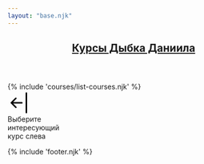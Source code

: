 ```yaml
---
layout: "base.njk"
---
```


<header class="header">
    <div class="container">
        <a href="/" class="main-page" aria-label="Вернуться на главную">
            <h2>Курсы Дыбка Даниила</h2>
        </a>
    </div>
</header>

<main class="container">
    <div class="row row-cols-1 row-cols-lg-2 gx-5">
        <div class="col">
            {% include 'courses/list-courses.njk' %}
        </div>
        <div class="col course-empty">
            <div class="d-flex align-items-center">
                <svg xmlns="http://www.w3.org/2000/svg" width="48" height="48" class="me-5"
                    viewBox="0 0 16 16">
                    <path fill-rule="evenodd"
                        d="M12.5 15a.5.5 0 0 1-.5-.5v-13a.5.5 0 0 1 1 0v13a.5.5 0 0 1-.5.5ZM10 8a.5.5 0 0 1-.5.5H3.707l2.147 2.146a.5.5 0 0 1-.708.708l-3-3a.5.5 0 0 1 0-.708l3-3a.5.5 0 1 1 .708.708L3.707 7.5H9.5a.5.5 0 0 1 .5.5Z" />
                </svg>
                <div>
                    Выберите<br> интересующий<br> курс слева
                </div>
            </div>
        </div>
    </div>
</main>

{% include 'footer.njk' %}
